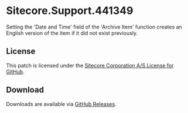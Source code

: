 # Sitecore.Support.441349
Setting the 'Date and Time' field of the 'Archive Item' function creates an English version of the item if it did not exist previously.

## License  
This patch is licensed under the [Sitecore Corporation A/S License for GitHub](https://github.com/sitecoresupport/Sitecore.Support.441349/blob/master/LICENSE).  

## Download  
Downloads are available via [GitHub Releases](https://github.com/sitecoresupport/Sitecore.Support.441349/releases).  
